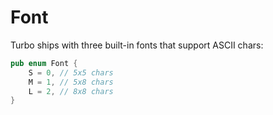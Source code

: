 # Font

Turbo ships with three built-in fonts that support ASCII chars:

```rust title="turbo::canvas"
pub enum Font {
    S = 0, // 5x5 chars
    M = 1, // 5x8 chars
    L = 2, // 8x8 chars
}
```